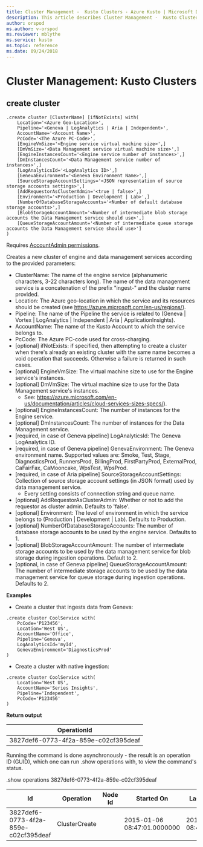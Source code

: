```yaml
---
title: Cluster Management -  Kusto Clusters - Azure Kusto | Microsoft Docs
description: This article describes Cluster Management -  Kusto Clusters in Azure Kusto.
author: orspod
ms.author: v-orspod
ms.reviewer: mblythe
ms.service: kusto
ms.topic: reference
ms.date: 09/24/2018
---
```

# Cluster Management: Kusto Clusters

## create cluster

```kusto
.create cluster [ClusterName] [ifNotExists] with(
    Location='<Azure Geo-Location>',
    Pipeline='<Geneva | LogAnalytics | Aria | Independent>',
    AccountName='<Account Name>',
    PcCode='<The Azure PC-Code>',
    [EngineVmSize='<Engine service virtual machine size>',]
    [DmVmSize='<Data Management service virtual machine size>',]
    [EngineInstancesCount='<Engine service number of instances>',]
    [DmInstancesCount='<Data Management service number of instances>',]
    [LogAnalyticsId='<LogAnalytics ID>',]
    [GenevaEnvironment='<Geneva Environment Name>',]
    [SourceStorageAccountSettings='<JSON representation of source storage accounts settings>',]
    [AddRequestorAsClusterAdmin='<true | false>',]
    [Environment='<Production | Development | Lab>',]
    [NumberOfDatabaseStorageAccounts='<Number of default database storage accounts>',]
    [BlobStorageAccountAmount='<Number of intermediate blob storage accounts the Data Management service should use>',]
    [QueueStorageAccountAmount='<Number of intermediate queue storage accounts the Data Management service should use>']
)
```

Requires [AccountAdmin permissions](https://kusdoc2.azurewebsites.net/docs/concepts/principal-roles.html). 

Creates a new cluster of engine and data management services according to the provided parameters:
* ClusterName: The name of the engine service (alphanumeric characters, 3-22 characters long). The name of the data management service is a concatenation of the prefix "ingest-" and the cluster name provided. 
* Location: The Azure geo-location in which the service and its resources should be created (see https://azure.microsoft.com/en-us/regions/).
* Pipeline: The name of the Pipeline the service is related to (Geneva | Vortex | LogAnalytics | Independent | Aria | ApplicationInsights).
* AccountName: The name of the Kusto Account to which the service belongs to.
* PcCode: The Azure PC-code used for cross-charging.
* [optional] ifNotExists: if specified, then attempting to create a cluster when there's already an existing cluster with the same name becomes a void operation that succeeds. Otherwise a failure is returned in such cases.
* [optional] EngineVmSize: The virtual machine size to use for the Engine service's instances.
* [optional] DmVmSize: The virtual machine size to use for the Data Management service's instances.
    * See: https://azure.microsoft.com/en-us/documentation/articles/cloud-services-sizes-specs/).
* [optional] EngineInstancesCount: The number of instances for the Engine service.
* [optional] DmInstancesCount: The number of instances for the Data Management service.
* [required, in case of Geneva pipeline] LogAnalyticsId: The Geneva LogAnalytics ID.
* [required, in case of Geneva pipeline] GenevaEnvironment: The Geneva environment name. Supported values are: Smoke, Test, Stage, DiagnosticsProd, RunnersProd, 
BillingProd, FirstPartyProd, ExternalProd, CaFairFax, CaMooncake, WpsTest, WpsProd.
* [required, in case of Aria pipeline] SourceStorageAccountSettings: Collection of source storage account settings (in JSON format) used by data management service.
  * Every setting consists of connection string and queue name.
* [optional] AddRequestorAsClusterAdmin: Whether or not to add the requestor as cluster admin. Defaults to 'false'.
* [optional] Environment: The level of environment in which the service belongs to (Production | Development | Lab). Defaults to Production.
* [optional] NumberOfDatabaseStorageAccounts: The number of database storage accounts to be used by the engine service. Defaults to 1.
* [optional] BlobStorageAccountAmount: The number of intermediate storage accounts to be used by the data management service for blob storage during ingestion operations. Default to 2.
* [optional, in case of Geneva pipeline] QueueStorageAccountAmount: The number of intermediate storage accounts to be used by the data management service for queue storage during ingestion operations. Defaults to 2.

**Examples**

* Create a cluster that ingests data from Geneva:
```kusto
.create cluster CoolService with(
    PcCode='P123456',
    Location='West US',
    AccountName='Office',
    Pipeline='Geneva',
    LogAnalyticsId='myId',
    GenevaEnvironment='DiagnosticsProd'
)   
```

* Create a cluster with native ingestion:
```kusto
.create cluster CoolService with(
    Location='West US',
    AccountName='Series Insights',
    Pipeline='Independent',
    PcCode='P123456'
)   
```

**Return output**

|OperationId 
|--
|3827def6-0773-4f2a-859e-c02cf395deaf

Running the command is done asynchronously - the result is an operation ID (GUID), which one can run .show operations <operation ID> with, to view the command's status.

.show operations 3827def6-0773-4f2a-859e-c02cf395deaf

|Id |Operation |Node Id |Started On |Last Updated On |Duration |State |Status 
|--|--|--|--|--|--|--|--
|3827def6-0773-4f2a-859e-c02cf395deaf |ClusterCreate | |2015-01-06 08:47:01.0000000 |2015-01-06 08:47:01.0000000 |0001-01-01 00:00:00.0000000 |InProgress |Started deployment of service: 'Engine-CoolService'